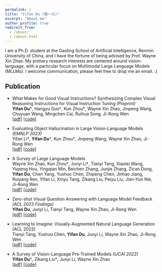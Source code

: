 ```yaml
---
permalink: /
title: "Yifan Du (都一凡)"
excerpt: "About me"
author_profile: true
redirect_from: 
  - /about/
  - /about.html
---
```


I am a Ph.D. student at the Gaoling School of Artificial Intelligence, Renmin University of China, and I have the fortune of being advised by Prof. Wayne Xin Zhao. My primary research interests are centered around vision-language, with a particular focus on Multimodal Large Language Models (MLLMs). I welcome communication, please feel free to drop me an email. :)

## Publication

- What Makes for Good Visual Instructions? Synthesizing Complex Visual Reasoning Instructions for Visual Instruction Tuning _(Preprint)_  
  **Yifan Du**†, Hangyu Guo†, Kun Zhou†, Wayne Xin Zhao, Jinpeng Wang, Chuyuan Wang, Mingchen Cai, Ruihua Song, Ji-Rong Wen  
  [[pdf]](https://arxiv.org/pdf/2311.01487.pdf) [[code]](https://github.com/RUCAIBox/ComVint)
  
- Evaluating Object Hallucination in Large Vision-Language Models _(EMNLP 2023)_  
  Yifan Li†, **Yifan Du**†, Kun Zhou†, Jinpeng Wang, Wayne Xin Zhao, Ji-Rong Wen  
  [[pdf]](https://arxiv.org/pdf/2305.10355.pdf) [[code]](https://github.com/RUCAIBox/POPE)

- A Survey of Large Language Models  
  Wayne Xin Zhao, Kun Zhou†, Junyi Li†, Tianyi Tang, Xiaolei Wang, Yupeng Hou, Yingqian Min, Beichen Zhang, Junjie Zhang, Zican Dong, **Yifan Du**, Chen Yang, Yushuo Chen, Zhipeng Chen, Jinhao Jiang, Ruiyang Ren, Yifan Li, Xinyu Tang, Zikang Liu, Peiyu Liu, Jian-Yun Nie, Ji-Rong Wen  
  [[pdf]](https://arxiv.org/pdf/2303.18223.pdf) [[code]](https://github.com/RUCAIBox/LLMSurvey)
  
- Zero-shot Visual Question Answering with Language Model Feedback _(ACL 2023 Findings)_  
  **Yifan Du**, Junyi Li, Tianyi Tang, Wayne Xin Zhao, Ji-Rong Wen  
  [[pdf]](https://arxiv.org/pdf/2305.17006.pdf) [[code]](https://github.com/RUCAIBox/LAMOC)

- Learning to Imagine: Visually-Augmented Natural Language Generation (ACL 2023)  
  Tianyi Tang, Yushuo Chen, **Yifan Du**, Junyi Li, Wayne Xin Zhao, Ji-Rong Wen  
  [[pdf]](https://arxiv.org/pdf/2305.16944.pdf) [[code]](https://github.com/RUCAIBox/LIVE)

- A Survey of Vision-Language Pre-Trained Models _(IJCAI 2022)_  
  **Yifan Du**†, Zikang Liu†, Junyi Li, Wayne Xin Zhao  
  [[pdf]](https://arxiv.org/pdf/2202.10936.pdf) [[code]]()
    
